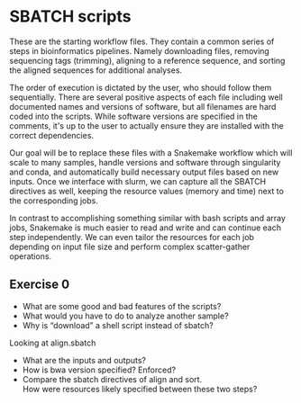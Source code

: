 # SBATCH scripts

These are the starting workflow files.  They contain a common series of steps
in bioinformatics pipelines.  Namely downloading files, removing sequencing
tags (trimming), aligning to a reference sequence, and sorting the aligned
sequences for additional analyses.

The order of execution is dictated by the user, who should follow them
sequentially.  There are several positive aspects of each file including
well documented names and versions of software, but all filenames are hard
coded into the scripts.  While software versions are specified in the comments,
it's up to the user to actually ensure they are installed with the correct
dependencies.

Our goal will be to replace these files with a Snakemake workflow which will
scale to many samples, handle versions and software through singularity and
conda, and automatically build necessary output files based on new inputs.
Once we interface with slurm, we can capture all the SBATCH directives as
well, keeping the resource values (memory and time) next to the corresponding
jobs.

In contrast to accomplishing something similar with bash scripts and array
jobs, Snakemake is much easier to read and write and can continue each step
independently.  We can even tailor the resources for each job depending on
input file size and perform complex scatter-gather operations.

## Exercise 0
- What are some good and bad features of the scripts?
- What would you have to do to analyze another sample?
- Why is “download” a shell script instead of sbatch?

Looking at align.sbatch
- What are the inputs and outputs?
- How is bwa version specified? Enforced?
- Compare the sbatch directives of align and sort.  
  How were resources likely specified between these two steps?
